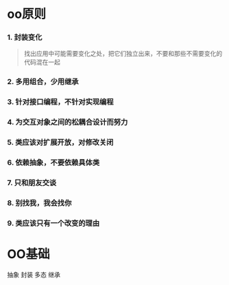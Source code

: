 # oo原则
### 1. 封装变化
> 找出应用中可能需要变化之处，把它们独立出来，不要和那些不需要变化的代码混在一起
### 2. 多用组合，少用继承
### 3. 针对接口编程，不针对实现编程
### 4. 为交互对象之间的松耦合设计而努力
### 5. 类应该对扩展开放，对修改关闭
### 6. 依赖抽象，不要依赖具体类
### 7. 只和朋友交谈
### 8. 别找我，我会找你
### 9. 类应该只有一个改变的理由

# OO基础
抽象
封装
多态
继承  